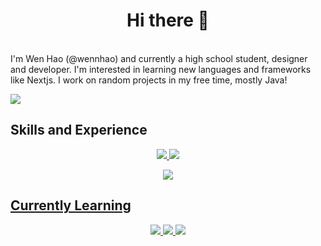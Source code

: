 <h1 align="center">
Hi there 👋
</h1>

<br />

<div align="left"> I'm Wen Hao (@wennhao) and currently a high school student, designer and developer.
I'm interested in learning new languages and frameworks like Nextjs.
I work on random projects in my free time, mostly Java!
</div>

[![](https://visitcount.itsvg.in/api?id=wennhao&icon=0&color=6)](https://visitcount.itsvg.in)

<h2> Skills and Experience </h2>
 <p align="center">
  <a href="https://github.com/tandpfun/skill-icons/blob/main/readme.md#icons-list">
    <img src="https://skillicons.dev/icons?i=js,java&theme=light" />
    <img src="https://skillicons.dev/icons?i=html,css,arduino,mysql&theme=dark" />
</p>
<p align="center">
    <img src="https://skillicons.dev/icons?i=vscode,idea,latex,python,haskell" />
 </p>    

<h2> Currently Learning </h2>
<p align="center">
    <img src="https://skillicons.dev/icons?i=lua,godot" />
    <img src="https://skillicons.dev/icons?i=linux,nextjs" />
    <img src="https://skillicons.dev/icons?i=cpp" />
 </p>   
